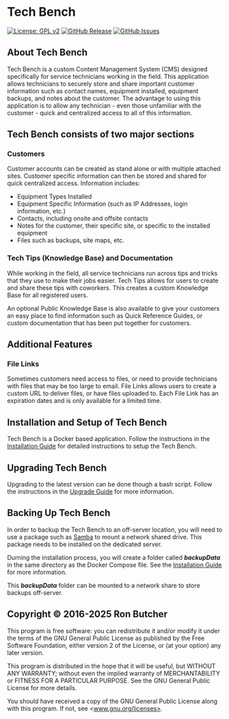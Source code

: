 # Tech Bench

[![License: GPL v2](https://img.shields.io/badge/License-GPL%20v2-blue.svg)](https://www.gnu.org/licenses/old-licenses/gpl-2.0.en.html)
[![GitHub Release](https://img.shields.io/github/release/Butcherman/Tech_Bench)](https://GitHub.com/Butcherman/Tech_Bench/releases/)
[![GitHub Issues](https://img.shields.io/github/issues/Butcherman/Tech_Bench)](https://GitHub.com/Butcherman/Tech_Bench/issues/)

## About Tech Bench

Tech Bench is a custom Content Management System (CMS) designed specifically for service technicians working in the field.
This application allows technicians to securely store and share important customer information such as contact names, equipment
installed, equipment backups, and notes about the customer. The advantage to using this application is to allow any technician -
even those unfamiliar with the customer - quick and centralized access to all of this information.

## Tech Bench consists of two major sections

### Customers

Customer accounts can be created as stand alone or with multiple attached sites. Customer specific information can then
be stored and shared for quick centralized access. Information includes:

- Equipment Types Installed
- Equipment Specific Information (such as IP Addresses, login information, etc.)
- Contacts, including onsite and offsite contacts
- Notes for the customer, their specific site, or specific to the installed equipment
- Files such as backups, site maps, etc.

### Tech Tips (Knowledge Base) and Documentation

While working in the field, all service technicians run across tips and tricks that they use to make their jobs easier.
Tech Tips allows for users to create and share these tips with coworkers. This creates a custom Knowledge Base for all
registered users.

An optional Public Knowledge Base is also available to give your customers an easy place to find information such as Quick
Reference Guides, or custom documentation that has been put together for customers.

## Additional Features

### File Links

Sometimes customers need access to files, or need to provide technicians with files that may be too large to email. File
Links allows users to create a custom URL to deliver files, or have files uploaded to. Each File Link has an expiration
dates and is only available for a limited time.

## Installation and Setup of Tech Bench

Tech Bench is a Docker based application.  Follow the instructions in the [Installation Guide](INSTALLATION.md) for
detailed instructions to setup the Tech Bench.

## Upgrading Tech Bench

Upgrading to the latest version can be done though a bash script.  Follow the instructions in the
[Upgrade Guide](UPGRADING.md) for more information.

## Backing Up Tech Bench

In order to backup the Tech Bench to an off-server location, you will need to use
a package such as [Samba](https://www.samba.org/) to mount a network shared drive.
This package needs to be installed on the dedicated server.

Durning the installation process, you will create a folder called ***backupData***
in the same directory as the Docker Compose file.  See the [Installation Guide](INSTALLATION.md)
for more information.

This ***backupData*** folder can be mounted to a network share to store backups
off-server.

## Copyright © 2016-2025 Ron Butcher

This program is free software: you can redistribute it and/or modify it under the terms of the GNU
General Public License as published by the Free Software Foundation, either version 2 of the License,
or (at your option) any later version.

This program is distributed in the hope that it will be useful, but WITHOUT ANY WARRANTY; without even
the implied warranty of MERCHANTABILITY or FITNESS FOR A PARTICULAR PURPOSE. See the GNU General Public
License for more details.

You should have received a copy of the GNU General Public License along with this program. If not, see
<www.gnu.org/licenses>.
